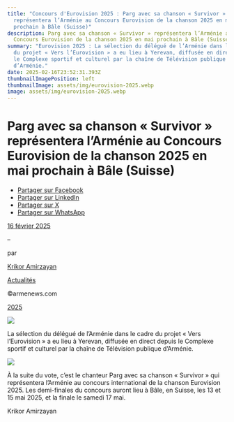 ```yaml
---
title: "Concours d'Eurovision 2025 : Parg avec sa chanson « Survivor »
  représentera l’Arménie au Concours Eurovision de la chanson 2025 en mai
  prochain à Bâle (Suisse)"
description: Parg avec sa chanson « Survivor » représentera l’Arménie au
  Concours Eurovision de la chanson 2025 en mai prochain à Bâle (Suisse)
summary: "Eurovision 2025 : La sélection du délégué de l’Arménie dans le cadre
  du projet « Vers l’Eurovision » a eu lieu à Yerevan, diffusée en direct depuis
  le Complexe sportif et culturel par la chaîne de Télévision publique
  d’Arménie."
date: 2025-02-16T23:52:31.393Z
thumbnailImagePosition: left
thumbnailImage: assets/img/eurovision-2025.webp
image: assets/img/eurovision-2025.webp
---
```

<!--StartFragment-->

# Parg avec sa chanson « Survivor » représentera l’Arménie au Concours Eurovision de la chanson 2025 en mai prochain à Bâle (Suisse)

* [Partager sur Facebook](https://www.facebook.com/sharer/sharer.php?u=https%3A%2F%2Fwww.armenews.com%2Fparg-avec-sa-chanson-survivor-representera-larmenie-au-concours-eurovision-de-la-chanson-2025-en-mai-prochain-a-bale-suisse%2F&title=Parg%20avec%20sa%20chanson%20%C2%AB%20Survivor%20%C2%BB%20repr%C3%A9sentera%20l%26rsquo%3BArm%C3%A9nie%20au%20Concours%20Eurovision%20de%20la%20chanson%202025%20en%20mai%20prochain%20%C3%A0%20B%C3%A2le%20%28Suisse%29)
* [Partager sur LinkedIn](https://www.linkedin.com/shareArticle?mini=true&url=https%3A%2F%2Fwww.armenews.com%2Fparg-avec-sa-chanson-survivor-representera-larmenie-au-concours-eurovision-de-la-chanson-2025-en-mai-prochain-a-bale-suisse%2F&title=Parg%20avec%20sa%20chanson%20%C2%AB%20Survivor%20%C2%BB%20repr%C3%A9sentera%20l%26rsquo%3BArm%C3%A9nie%20au%20Concours%20Eurovision%20de%20la%20chanson%202025%20en%20mai%20prochain%20%C3%A0%20B%C3%A2le%20%28Suisse%29)
* [Partager sur X](https://x.com/share?url=https%3A%2F%2Fwww.armenews.com%2Fparg-avec-sa-chanson-survivor-representera-larmenie-au-concours-eurovision-de-la-chanson-2025-en-mai-prochain-a-bale-suisse%2F&text=Parg%20avec%20sa%20chanson%20%C2%AB%20Survivor%20%C2%BB%20repr%C3%A9sentera%20l%26rsquo%3BArm%C3%A9nie%20au%20Concours%20Eurovision%20de%20la%20chanson%202025%20en%20mai%20prochain%20%C3%A0%20B%C3%A2le%20%28Suisse%29)
* [Partager sur WhatsApp](https://api.whatsapp.com/send?text=Parg%20avec%20sa%20chanson%20%C2%AB%20Survivor%20%C2%BB%20repr%C3%A9sentera%20l%26rsquo%3BArm%C3%A9nie%20au%20Concours%20Eurovision%20de%20la%20chanson%202025%20en%20mai%20prochain%20%C3%A0%20B%C3%A2le%20%28Suisse%29%20%E2%80%94%20https%3A%2F%2Fwww.armenews.com%2Fparg-avec-sa-chanson-survivor-representera-larmenie-au-concours-eurovision-de-la-chanson-2025-en-mai-prochain-a-bale-suisse%2F)

[16 février 2025](https://www.armenews.com/parg-avec-sa-chanson-survivor-representera-larmenie-au-concours-eurovision-de-la-chanson-2025-en-mai-prochain-a-bale-suisse/)

–

par

[Krikor Amirzayan](https://www.armenews.com/author/krikor56/)

[Actualités](https://www.armenews.com/categorie/actualites/)

©armenews.com

[2025](https://www.armenews.com/parg-avec-sa-chanson-survivor-representera-larmenie-au-concours-eurovision-de-la-chanson-2025-en-mai-prochain-a-bale-suisse/)

![](https://www.armenews.com/wp-content/uploads/2025/02/444-1.jpg)

La sélection du délégué de l’Arménie dans le cadre du projet « Vers l’Eurovision » a eu lieu à Yerevan, diffusée en direct depuis le Complexe sportif et culturel par la chaîne de Télévision publique d’Arménie.

![](https://www.armenews.com/wp-content/uploads/2025/02/307518-300x193.jpg)

À la suite du vote, c’est le chanteur Parg avec sa chanson « Survivor » qui représentera l’Arménie au concours international de la chanson Eurovision 2025. Les demi-finales du concours auront lieu à Bâle, en Suisse, les 13 et 15 mai 2025, et la finale le samedi 17 mai.

Krikor Amirzayan

<!--EndFragment-->
